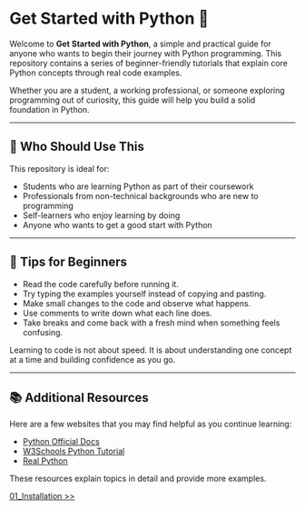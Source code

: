 # Get Started with Python 🐍

Welcome to **Get Started with Python**, a simple and practical guide for anyone who wants to begin their journey with Python programming. This repository contains a series of beginner-friendly tutorials that explain core Python concepts through real code examples.

Whether you are a student, a working professional, or someone exploring programming out of curiosity, this guide will help you build a solid foundation in Python.

---

## 🎯 Who Should Use This

This repository is ideal for:

* Students who are learning Python as part of their coursework
* Professionals from non-technical backgrounds who are new to programming
* Self-learners who enjoy learning by doing
* Anyone who wants to get a good start with Python

---

## 📌 Tips for Beginners

* Read the code carefully before running it.
* Try typing the examples yourself instead of copying and pasting.
* Make small changes to the code and observe what happens.
* Use comments to write down what each line does.
* Take breaks and come back with a fresh mind when something feels confusing.

Learning to code is not about speed. It is about understanding one concept at a time and building confidence as you go.

---

## 📚 Additional Resources

Here are a few websites that you may find helpful as you continue learning:

* [Python Official Docs](https://docs.python.org/3/)
* [W3Schools Python Tutorial](https://www.w3schools.com/python/)
* [Real Python](https://realpython.com/)

These resources explain topics in detail and provide more examples.

[01_Installation >>](/01_Installation/installation.md)
